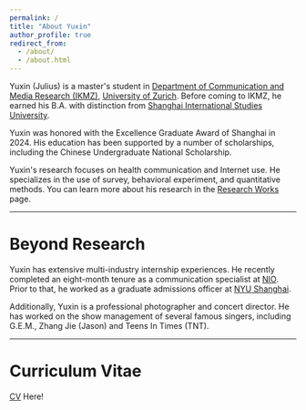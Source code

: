 ```yaml
---
permalink: /
title: "About Yuxin"
author_profile: true
redirect_from: 
  - /about/
  - /about.html
---
```


Yuxin (Julius) is a master's student in [Department of Communication and Media Research (IKMZ)](https://www.ikmz.uzh.ch/en.html), [University of Zurich](https://www.uzh.ch/en.html). Before coming to IKMZ, he earned his B.A. with distinction from [Shanghai International Studies University](https://en.shisu.edu.cn/). 

Yuxin was honored with the Excellence Graduate Award of Shanghai in 2024. His education has been supported by a number of scholarships, including the Chinese Undergraduate National Scholarship.

Yuxin's research focuses on health communication and Internet use. He specializes in the use of survey, behavioral experiment, and quantitative methods. You can learn more about his research in the [Research Works](https://yuxin2003.github.io/research/) page.

---


Beyond Research
======
Yuxin has extensive multi-industry internship experiences. He recently completed an eight-month tenure as a communication specialist at [NIO](https://www.nio.com/?noredirect=). Prior to that, he worked as a graduate admissions officer at [NYU Shanghai](https://shanghai.nyu.edu/).

Additionally, Yuxin is a professional photographer and concert director. He has worked on the show management of several famous singers, including G.E.M., Zhang Jie (Jason) and Teens In Times (TNT).

---

Curriculum Vitae
===

[CV](files/2409_YuxinChen_CV.pdf) Here!

